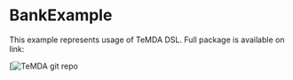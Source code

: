 # BankExample
 
 This example represents usage of TeMDA DSL. Full package is available on link:
 
 [![TeMDA git repo](https://github.com/Tijana994/TeMDA)
